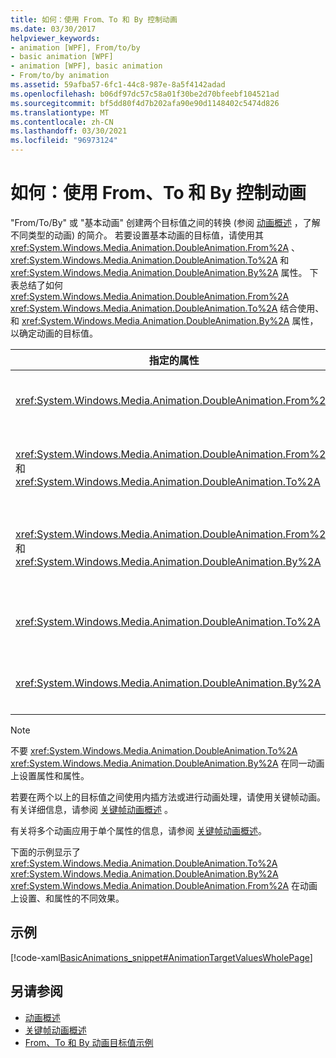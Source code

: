 ```yaml
---
title: 如何：使用 From、To 和 By 控制动画
ms.date: 03/30/2017
helpviewer_keywords:
- animation [WPF], From/to/by
- basic animation [WPF]
- animation [WPF], basic animation
- From/to/by animation
ms.assetid: 59afba57-6fc1-44c8-987e-8a5f4142adad
ms.openlocfilehash: b06df97dc57c58a01f30be2d70bfeebf104521ad
ms.sourcegitcommit: bf5dd80f4d7b202afa90e90d1148402c5474d826
ms.translationtype: MT
ms.contentlocale: zh-CN
ms.lasthandoff: 03/30/2021
ms.locfileid: "96973124"
---
```

# <a name="how-to-control-an-animation-using-from-to-and-by"></a>如何：使用 From、To 和 By 控制动画
"From/To/By" 或 "基本动画" 创建两个目标值之间的转换 (参阅 [动画概述](animation-overview.md) ，了解不同类型的动画) 的简介。 若要设置基本动画的目标值，请使用其 <xref:System.Windows.Media.Animation.DoubleAnimation.From%2A> 、 <xref:System.Windows.Media.Animation.DoubleAnimation.To%2A> 和 <xref:System.Windows.Media.Animation.DoubleAnimation.By%2A> 属性。  下表总结了如何 <xref:System.Windows.Media.Animation.DoubleAnimation.From%2A> <xref:System.Windows.Media.Animation.DoubleAnimation.To%2A> 结合使用、和 <xref:System.Windows.Media.Animation.DoubleAnimation.By%2A> 属性，以确定动画的目标值。  
  
|指定的属性|产生的行为|  
|--------------------------|------------------------|  
|<xref:System.Windows.Media.Animation.DoubleAnimation.From%2A>|动画从属性指定的值前进到要 <xref:System.Windows.Media.Animation.DoubleAnimation.From%2A> 进行动画处理的属性的基值或前一个动画的输出值，具体取决于以前的动画的配置方式。|  
|<xref:System.Windows.Media.Animation.DoubleAnimation.From%2A> 和 <xref:System.Windows.Media.Animation.DoubleAnimation.To%2A>|动画从属性指定的值前进 <xref:System.Windows.Media.Animation.DoubleAnimation.From%2A> 到属性指定的值 <xref:System.Windows.Media.Animation.DoubleAnimation.To%2A> 。|  
|<xref:System.Windows.Media.Animation.DoubleAnimation.From%2A> 和 <xref:System.Windows.Media.Animation.DoubleAnimation.By%2A>|动画从属性指定的值前进 <xref:System.Windows.Media.Animation.DoubleAnimation.From%2A> 到和属性的和所指定的值 <xref:System.Windows.Media.Animation.DoubleAnimation.From%2A> <xref:System.Windows.Media.Animation.DoubleAnimation.By%2A> 。|  
|<xref:System.Windows.Media.Animation.DoubleAnimation.To%2A>|动画从经过动画处理的属性的基值或前一个动画的输出值前进到属性指定的值 <xref:System.Windows.Media.Animation.DoubleAnimation.To%2A> 。|  
|<xref:System.Windows.Media.Animation.DoubleAnimation.By%2A>|动画从要进行动画处理的属性的基值或前一个动画的输出值前进到该值与属性指定的值的和 <xref:System.Windows.Media.Animation.DoubleAnimation.By%2A> 。|  
  
> [!NOTE]
> 不要 <xref:System.Windows.Media.Animation.DoubleAnimation.To%2A> <xref:System.Windows.Media.Animation.DoubleAnimation.By%2A> 在同一动画上设置属性和属性。  
  
 若要在两个以上的目标值之间使用内插方法或进行动画处理，请使用关键帧动画。 有关详细信息，请参阅 [关键帧动画概述](key-frame-animations-overview.md) 。  
  
 有关将多个动画应用于单个属性的信息，请参阅 [关键帧动画概述](key-frame-animations-overview.md)。  
  
 下面的示例显示了 <xref:System.Windows.Media.Animation.DoubleAnimation.To%2A> <xref:System.Windows.Media.Animation.DoubleAnimation.By%2A> <xref:System.Windows.Media.Animation.DoubleAnimation.From%2A> 在动画上设置、和属性的不同效果。  
  
## <a name="example"></a>示例  
 [!code-xaml[BasicAnimations_snippet#AnimationTargetValuesWholePage](~/samples/snippets/csharp/VS_Snippets_Wpf/BasicAnimations_snippet/CS/AnimationTargetValuesExample.xaml#animationtargetvalueswholepage)]  
  
## <a name="see-also"></a>另请参阅

- [动画概述](animation-overview.md)
- [关键帧动画概述](key-frame-animations-overview.md)
- [From、To 和 By 动画目标值示例](https://github.com/Microsoft/WPF-Samples/tree/master/Animation/TargetValues)
